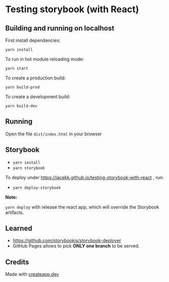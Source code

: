 # Testing storybook (with React)

## Building and running on localhost

First install dependencies:

`yarn install`

To run in hot module reloading mode:

`yarn start`

To create a production build:

`yarn build-prod`

To create a development build:

`yarn build-dev`

## Running

Open the file `dist/index.html` in your browser

## Storybook

- `yarn install`
- `yarn storybook`

To deploy under https://jacekk.github.io/testing-storybook-with-react , run:

- `yarn deploy-storybook`

**Note:**

`yarn deploy` with release the react app, which will override the Storybook artifacts.

## Learned

- https://github.com/storybookjs/storybook-deployer
- GitHub Pages  allows to pick **ONLY one branch** to be served.

## Credits

Made with [createapp.dev](https://createapp.dev/)
